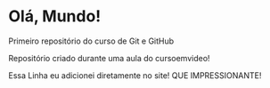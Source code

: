# Olá, Mundo!
 Primeiro repositório do curso de Git e GitHub

 Repositório criado durante uma aula do cursoemvideo!

Essa Linha eu adicionei diretamente no site! QUE IMPRESSIONANTE!
